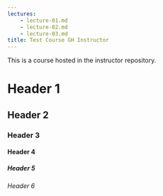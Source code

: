 ```yaml
---
lectures:
    - lecture-01.md
    - lecture-02.md
    - lecture-03.md
title: Test Course GH Instructor
---
```


This is a course hosted in the instructor repository.

# Header 1

## Header 2

### Header 3

#### Header 4

##### Header 5

###### Header 6


